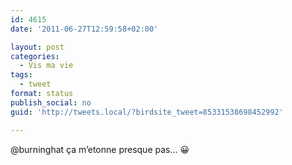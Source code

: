 ```yaml
---
id: 4615
date: '2011-06-27T12:59:58+02:00'

layout: post
categories:
  - Vis ma vie
tags:
  - tweet
format: status
publish_social: no
guid: 'http://tweets.local/?birdsite_tweet=85331538698452992'

---
```


@burninghat ça m’etonne presque pas… 😀